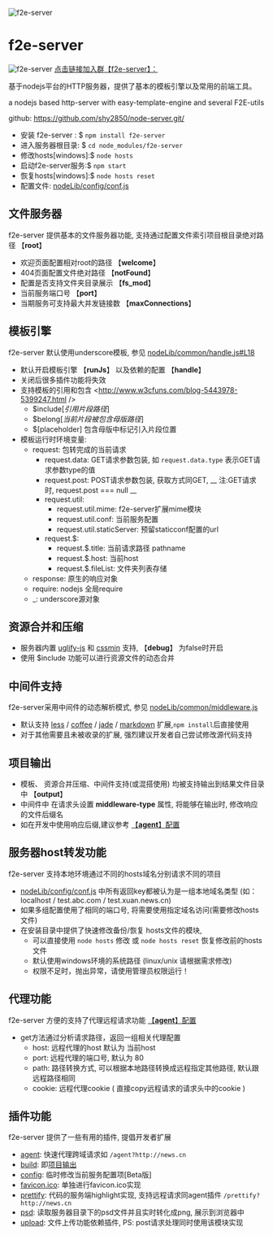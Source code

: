 ![f2e-server](https://raw.githubusercontent.com/shy2850/node-server/master/static/img/favicon.ico) 

f2e-server
==========
![f2e-server](http://pub.idqqimg.com/qconn/wpa/button/button_old_41.gif)
[点击链接加入群【f2e-server】：](http://jq.qq.com/?_wv=1027&k=MqC52t)

基于nodejs平台的HTTP服务器，提供了基本的模板引擎以及常用的前端工具。

a nodejs based http-server with easy-template-engine and several F2E-utils

github: <https://github.com/shy2850/node-server.git/>


* 安装 f2e-server : $ 
	``npm install f2e-server``
* 进入服务器根目录: $ 
	``cd node_modules/f2e-server``
* 修改hosts[windows]:$ 
	``node hosts`` 
* 启动f2e-server服务:$ 
	``npm start``
* 恢复hosts[windows]:$ 
	``node hosts reset`` 
* 配置文件: [nodeLib/config/conf.js](nodeLib/config/conf.js) 


## 文件服务器

f2e-server 提供基本的文件服务器功能, 支持通过配置文件索引项目根目录绝对路径 【__root__】

* 欢迎页面配置相对root的路径 【__welcome__】
* 404页面配置文件绝对路径 【__notFound__】
* 配置是否支持文件夹目录展示 【__fs_mod__】
* 当前服务端口号 【__port__】
* 当期服务可支持最大并发链接数 【__maxConnections__】

## 模板引擎

f2e-server 默认使用underscore模板, 参见 [nodeLib/common/handle.js#L18](nodeLib/common/handle.js#L18)

* 默认开启模板引擎 【__runJs__】 以及依赖的配置 【__handle__】
* 关闭后很多插件功能将失效
* 支持模板的引用和包含 <http://www.w3cfuns.com/blog-5443978-5399247.html /> 
	* $include[_引用片段路径_]
	* $belong[_当前片段被包含母版路径_]
	* $[placeholder] 包含母版中标记引入片段位置
* 模板运行时环境变量:
	* request: 包转完成的当前请求
		* request.data: GET请求参数包装, 如 ``request.data.type`` 表示GET请求参数type的值
		* request.post: POST请求参数包装, 获取方式同GET, __ 注:GET请求时, request.post === null __ 
		* request.util: 
			* request.util.mime: f2e-server扩展mime模块
			* request.util.conf: 当前服务配置
			* request.util.staticServer: 预留staticconf配置的url
		* request.$:
			* request.$.title: 当前请求路径 pathname
			* request.$.host: 当前host
			* request.$.fileList: 文件夹列表存储
	* response: 原生的响应对象
	* require: nodejs 全局require
	* _: underscore源对象
	

## 资源合并和压缩

* 服务器内置 
[uglify-js](https://github.com/mishoo/UglifyJS2.git) 
和 
[cssmin](http://github.com/jbleuzen/node-cssmin) 
支持, 【__debug__】 为false时开启
* 使用 $include 功能可以进行资源文件的动态合并


## 中间件支持

f2e-server采用中间件的动态解析模式, 参见 
[nodeLib/common/middleware.js](nodeLib/common/middleware.js) 

* 默认支持 
[less](https://github.com/less/less.js.git)
/
[coffee](https://github.com/jashkenas/coffeescript.git)
/
[jade](https://github.com/visionmedia/jade.git)
/
[markdown](https://github.com/evilstreak/markdown-js.git) 
扩展,``npm install``后直接使用
* 对于其他需要且未被收录的扩展, 强烈建议开发者自己尝试修改源代码支持

## 项目输出

* 模板、 资源合并压缩、中间件支持(或混搭使用) 均被支持输出到结果文件目录中 【__output__】
* 中间件中 在请求头设置 __middleware-type__ 属性, 将能够在输出时, 修改响应的文件后缀名 
* 如在开发中使用响应后缀,建议参考 [【__agent__】配置](nodeLib/config/conf.js#L26)


## 服务器host转发功能

f2e-server 支持本地环境通过不同的hosts域名分别请求不同的项目

* [nodeLib/config/conf.js](nodeLib/config/conf.js) 中所有返回key都被认为是一组本地域名类型 (如：localhost / test.abc.com / test.xuan.news.cn)
* 如果多组配置使用了相同的端口号, 将需要使用指定域名访问(需要修改hosts文件)
* 在安装目录中提供了快速修改备份/恢复 hosts文件的模块, 
	* 可以直接使用 ``node hosts`` 修改 或 ``node hosts reset`` 恢复修改前的hosts文件 
	* 默认使用windows环境的系统路径 (linux/unix 请根据需求修改) 
	* 权限不足时，抛出异常，请使用管理员权限运行！

## 代理功能

f2e-server 方便的支持了代理远程请求功能  [【__agent__】配置](nodeLib/config/conf.js#L26)

* get方法通过分析请求路径，返回一组相关代理配置
	* host: 远程代理的host 默认为 当前host
	* port: 远程代理的端口号, 默认为 80
	* path: 路径转换方式, 可以根据本地路径转换成远程指定其他路径, 默认跟远程路径相同
	* cookie: 远程代理cookie ( 直接copy远程请求的请求头中的cookie )

## 插件功能

f2e-server 提供了一些有用的插件, 提倡开发者扩展

* [agent](nodeLib/plugins/agent.js): 快速代理跨域请求如 ``/agent?http://news.cn``
* [build](nodeLib/plugins/build.js): 即[项目输出](#项目输出)
* [config](nodeLib/plugins/config.js): 临时修改当前服务配置项[Beta版]
* [favicon.ico](nodeLib/plugins/favicon.ico.js): 单独进行favicon.ico实现
* [prettify](nodeLib/plugins/prettify.js): 代码的服务端highlight实现, 支持远程请求同agent插件 ``/prettify?http://news.cn``
* [psd](nodeLib/plugins/psd.js): 读取服务器目录下的psd文件并且实时转化成png, 展示到浏览器中
* [upload](nodeLib/plugins/upload.js): 文件上传功能依赖插件, PS: post请求处理同时使用该模块实现




